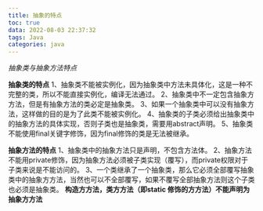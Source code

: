 ```yaml
---
title: 抽象的特点
toc: true
data: 2022-08-03 22:37:32
tags: Java
categories: java
---
```


*抽象类与抽象方法特点*<!--more-->

**抽象类的特点**
1、抽象类不能被实例化，因为抽象类中方法未具体化，这是⼀种不完整的类，所以不能直接实例化，编译无法通过。
2、抽象类中不一定包含抽象⽅方法，但是有抽象方法的类必定是抽象类。
3、如果一个抽象类中可以没有抽象方法，这样做的目的是为了此类不能被实例化。
4、抽象类的⼦类必须给出抽象类中的抽象方法的具体实现，否则⼦类也是抽象类，需要⽤abstract声明。
5、抽象类不能使用final关键字修饰，因为final修饰的类是⽆法被继承。

**抽象⽅法的特点**
1、抽象类中的抽象⽅法只是声明，不包含方法体。
2、抽象方法不能⽤private修饰，因为抽象方法必须被⼦类实现（覆写），⽽private权限对于⼦类来说是不能访问的。
3、一个类继承了一个抽象类，那么它必须全部覆写抽象类中的抽象⽅方法，当然也可以不全部覆写，如果不覆写全部抽象方法则这个子类也必须是抽象类。
		**构造⽅方法，类⽅方法（即static 修饰的⽅方法）不能声明为抽象⽅方法**